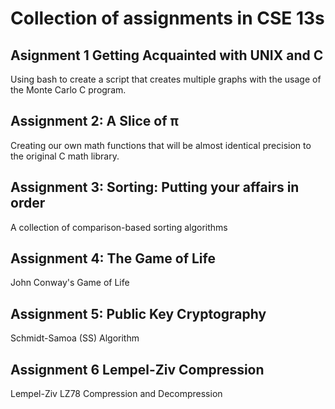 # Collection of assignments in CSE 13s

## Asignment 1 Getting Acquainted with UNIX and C
Using bash to create a script that creates multiple graphs with the usage of the Monte Carlo C program.

## Assignment 2: A Slice of π
Creating our own math functions that will be almost identical precision to the original C math library. 

## Assignment 3: Sorting: Putting your affairs in order
A collection of comparison-based sorting algorithms

## Assignment 4: The Game of Life
John Conway's Game of Life

## Assignment 5: Public Key Cryptography
Schmidt-Samoa (SS) Algorithm

## Assignment 6 Lempel-Ziv Compression
Lempel-Ziv LZ78 Compression and Decompression